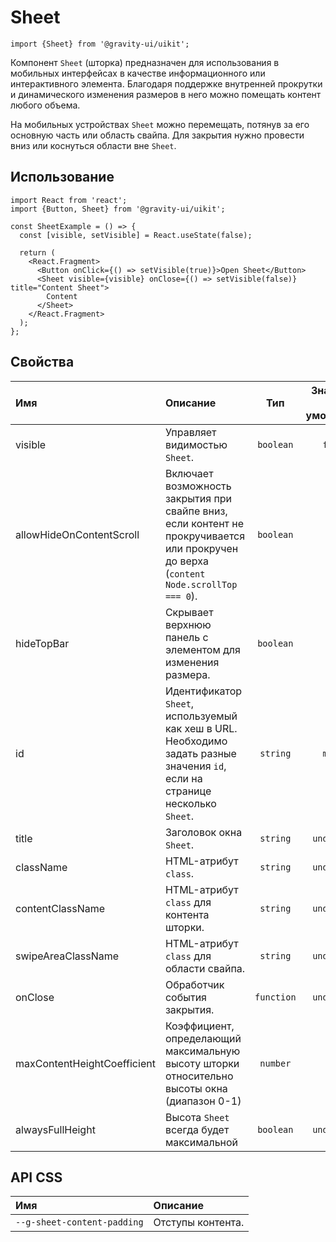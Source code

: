 <!--GITHUB_BLOCK-->

# Sheet

<!--/GITHUB_BLOCK-->

```tsx
import {Sheet} from '@gravity-ui/uikit';
```

Компонент `Sheet` (шторка) предназначен для использования в мобильных интерфейсах в качестве информационного или интерактивного элемента. Благодаря поддержке внутренней прокрутки и динамического изменения размеров в него можно помещать контент любого объема.

На мобильных устройствах `Sheet` можно перемещать, потянув за его основную часть или область свайпа. Для закрытия нужно провести вниз или коснуться области вне `Sheet`.

## Использование

```tsx
import React from 'react';
import {Button, Sheet} from '@gravity-ui/uikit';

const SheetExample = () => {
  const [visible, setVisible] = React.useState(false);

  return (
    <React.Fragment>
      <Button onClick={() => setVisible(true)}>Open Sheet</Button>
      <Sheet visible={visible} onClose={() => setVisible(false)} title="Content Sheet">
        Content
      </Sheet>
    </React.Fragment>
  );
};
```

## Свойства

| Имя                         | Описание                                                                                                                               |    Тип     | Значение по умолчанию |
| :-------------------------- | :------------------------------------------------------------------------------------------------------------------------------------- | :--------: | :-------------------: |
| visible                     | Управляет видимостью `Sheet`.                                                                                                          | `boolean`  |        `false`        |
| allowHideOnContentScroll    | Включает возможность закрытия при свайпе вниз, если контент не прокручивается или прокручен до верха (`content Node.scrollTop === 0`). | `boolean`  |        `true`         |
| hideTopBar                  | Скрывает верхнюю панель с элементом для изменения размера.                                                                             | `boolean`  |                       |
| id                          | Идентификатор `Sheet`, используемый как хеш в URL. Необходимо задать разные значения `id`, если на странице несколько `Sheet`.         |  `string`  |        `modal`        |
| title                       | Заголовок окна `Sheet`.                                                                                                                |  `string`  |      `undefined`      |
| className                   | HTML-атрибут `class`.                                                                                                                  |  `string`  |      `undefined`      |
| contentClassName            | HTML-атрибут `class` для контента шторки.                                                                                              |  `string`  |      `undefined`      |
| swipeAreaClassName          | HTML-атрибут `class` для области свайпа.                                                                                               |  `string`  |      `undefined`      |
| onClose                     | Обработчик события закрытия.                                                                                                           | `function` |      `undefined`      |
| maxContentHeightCoefficient | Коэффициент, определающий максимальную высоту шторки относительно высоты окна (диапазон 0-1)                                           |  `number`  |         `0.9`         |
| alwaysFullHeight            | Высота `Sheet` всегда будет максимальной                                                                                               | `boolean`  |      `undefined`      |

## API CSS

| Имя                         | Описание          |
| :-------------------------- | :---------------- |
| `--g-sheet-content-padding` | Отступы контента. |
